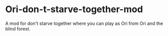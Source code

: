 # Ori-don-t-starve-together-mod
A mod for don't starve together where you can play as Ori from Ori and the blind forest.
